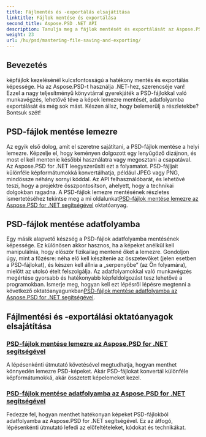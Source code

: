 ```yaml
---
title: Fájlmentés és -exportálás elsajátítása
linktitle: Fájlok mentése és exportálása
second_title: Aspose.PSD .NET API
description: Tanulja meg a fájlok mentését és exportálását az Aspose.PSD for .NET oktatóanyaggal. Könnyen konvertálhat PSD-fájlokat, és hatékonyan kezelheti az összetett képelemeket.
weight: 23
url: /hu/psd/mastering-file-saving-and-exporting/
---
```

## Bevezetés

képfájlok kezelésénél kulcsfontosságú a hatékony mentés és exportálás képessége. Ha az Aspose.PSD-t használja .NET-hez, szerencséje van! Ezzel a nagy teljesítményű könyvtárral gyerekjáték a PSD-fájlokkal való munkavégzés, lehetővé téve a képek lemezre mentését, adatfolyamba exportálását és még sok mást. Készen állsz, hogy belemerülj a részletekbe? Bontsuk szét!

## PSD-fájlok mentése lemezre

 Az egyik első dolog, amit el szeretne sajátítani, a PSD-fájlok mentése a helyi lemezre. Képzelje el, hogy keményen dolgozott egy lenyűgöző dizájnon, és most el kell mentenie későbbi használatra vagy megosztani a csapatával. Az Aspose.PSD for .NET leegyszerűsíti ezt a folyamatot. PSD-fájljait különféle képformátumokká konvertálhatja, például JPEG vagy PNG, mindössze néhány sornyi kóddal. Az API felhasználóbarát, és lehetővé teszi, hogy a projektre összpontosítson, ahelyett, hogy a technikai dolgokban ragadna. A PSD-fájlok lemezre mentésének részletes ismertetéséhez tekintse meg a mi oldalunkat[PSD-fájlok mentése lemezre az Aspose.PSD for .NET segítségével](./saving-psd-files-to-disk/) oktatóanyag.

## PSD-fájlok mentése adatfolyamba

 Egy másik alapvető készség a PSD-fájlok adatfolyamba mentésének képessége. Ez különösen akkor hasznos, ha a képeket anélkül kell manipulálnia, hogy először fizikailag mentené őket a lemezre. Gondoljon úgy, mint a főzésre: néha elő kell készítenie az összetevőket (jelen esetben a PSD-fájlokat), és készen kell állnia a „serpenyőbe” (az Ön folyamára), mielőtt az utolsó ételt felszolgálja. Az adatfolyamokkal való munkavégzés megértése gyorsabb és hatékonyabb képfeldolgozást tesz lehetővé a programokban. Ismerje meg, hogyan kell ezt lépésről lépésre megtenni a következő oktatóanyagunkban[PSD-fájlok mentése adatfolyamba az Aspose.PSD for .NET segítségével](./saving-psd-files-to-streams/).

## Fájlmentési és -exportálási oktatóanyagok elsajátítása
### [PSD-fájlok mentése lemezre az Aspose.PSD for .NET segítségével](./saving-psd-files-to-disk/)
A lépésenkénti útmutató követésével megtudhatja, hogyan menthet könnyedén lemezre PSD-képeket. Akár PSD-fájlokat konvertál különféle képformátumokká, akár összetett képelemeket kezel.
### [PSD-fájlok mentése adatfolyamba az Aspose.PSD for .NET segítségével](./saving-psd-files-to-streams/)
Fedezze fel, hogyan menthet hatékonyan képeket PSD-fájlokból adatfolyamba az Aspose.PSD for .NET segítségével. Ez az átfogó, lépésenkénti útmutató lefedi az előfeltételeket, kódokat és technikákat.